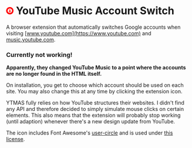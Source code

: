 # <img src="https://github.com/doodlezucc/YouTube-Music-Account-Switch/raw/master/icon.png" width="20px"/> YouTube Music Account Switch

A browser extension that automatically switches Google accounts when visiting [www.youtube.com](https://www.youtube.com) and [music.youtube.com](https://music.youtube.com).

### Currently not working!

**Apparently, they changed YouTube Music to a point where the accounts are no longer found in the HTML itself.**

On installation, you get to choose which account should be used on each site. You may also change this at any time by clicking the extension icon.

YTMAS fully relies on how YouTube structures their websites.
I didn't find any API and therefore decided to simply simulate mouse clicks on certain elements.
This also means that the extension will probably stop working (until adaption) whenever there's a new design update from YouTube.

The icon includes Font Awesome's [user-circle](https://fontawesome.com/icons/user-circle?style=solid)
and is used under [this license](https://fontawesome.com/license/free).
